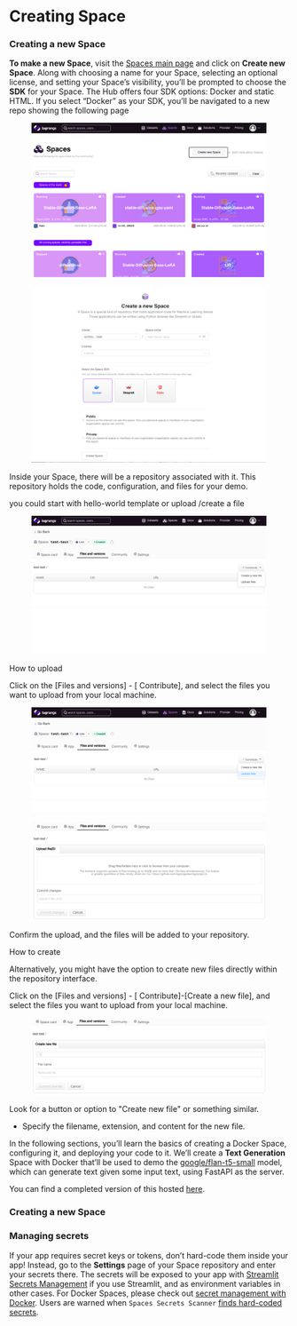 # Creating Space

### Creating a new Space

**To make a new Space**, visit the [Spaces main page](https://lagrangedao.org/spaces) and click on **Create new Space**. Along with choosing a name for your Space, selecting an optional license, and setting your Space’s visibility, you’ll be prompted to choose the **SDK** for your Space. The Hub offers four SDK options:  Docker and static HTML. If you select “Docker” as your SDK, you’ll be navigated to a new repo showing the following page

<figure><img src="../../.gitbook/assets/image.png" alt=""><figcaption></figcaption></figure>

<figure><img src="../../.gitbook/assets/image (1).png" alt=""><figcaption></figcaption></figure>

Inside your Space, there will be a repository associated with it. This repository holds the code, configuration, and files for your demo.

you could start with hello-world template or upload /create a file

<figure><img src="../../.gitbook/assets/image (2).png" alt=""><figcaption></figcaption></figure>

How to upload

Click on the \[Files and versions] - \[ Contribute], and select the files you want to upload from your local machine.

<figure><img src="../../.gitbook/assets/image (3).png" alt=""><figcaption></figcaption></figure>

<figure><img src="../../.gitbook/assets/image (4).png" alt=""><figcaption></figcaption></figure>

Confirm the upload, and the files will be added to your repository.

How to create

Alternatively, you might have the option to create new files directly within the repository interface.

Click on the \[Files and versions] - \[ Contribute]-\[Create a new file], and select the files you want to upload from your local machine.

<figure><img src="../../.gitbook/assets/image (5).png" alt=""><figcaption></figcaption></figure>

Look for a button or option to "Create new file" or something similar.

* Specify the filename, extension, and content for the new file.



In the following sections, you’ll learn the basics of creating a Docker Space, configuring it, and deploying your code to it. We’ll create a **Text Generation** Space with Docker that’ll be used to demo the [google/flan-t5-small](https://huggingface.co/google/flan-t5-small) model, which can generate text given some input text, using FastAPI as the server.

You can find a completed version of this hosted [here](https://huggingface.co/spaces/DockerTemplates/fastapi\_t5).

###

###

### Creating a new Space

### Managing secrets

If your app requires secret keys or tokens, don’t hard-code them inside your app! Instead, go to the **Settings** page of your Space repository and enter your secrets there. The secrets will be exposed to your app with [Streamlit Secrets Management](https://blog.streamlit.io/secrets-in-sharing-apps/) if you use Streamlit, and as environment variables in other cases. For Docker Spaces, please check out [secret management with Docker](https://huggingface.co/docs/hub/spaces-sdks-docker#secret-management). Users are warned when `Spaces Secrets Scanner` [finds hard-coded secrets](https://huggingface.co/docs/hub/security-secrets).
